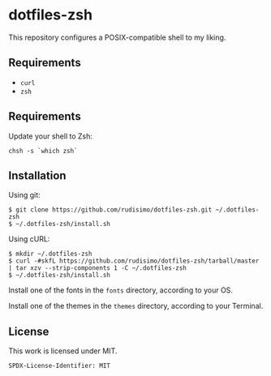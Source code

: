 # dotfiles-zsh

This repository configures a POSIX-compatible shell to my liking.

## Requirements

- `curl`
- `zsh`

## Requirements

Update your shell to Zsh:

    chsh -s `which zsh`

## Installation

Using git:

    $ git clone https://github.com/rudisimo/dotfiles-zsh.git ~/.dotfiles-zsh
    $ ~/.dotfiles-zsh/install.sh

Using cURL:

    $ mkdir ~/.dotfiles-zsh
    $ curl -#skfL https://github.com/rudisimo/dotfiles-zsh/tarball/master | tar xzv --strip-components 1 -C ~/.dotfiles-zsh
    $ ~/.dotfiles-zsh/install.sh

Install one of the fonts in the `fonts` directory, according to your OS.

Install one of the themes in the `themes` directory, according to your Terminal.

## License

This work is licensed under MIT.

`SPDX-License-Identifier: MIT`